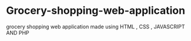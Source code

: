 # Grocery-shopping-web-application
grocery shopping web application made using HTML , CSS , JAVASCRIPT AND PHP
